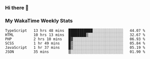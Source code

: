 ### Hi there 👋

<!--
**royschrauwen/royschrauwen** is a ✨ _special_ ✨ repository because its `README.md` (this file) appears on your GitHub profile.

Here are some ideas to get you started:

- 🔭 I’m currently working on ...
- 🌱 I’m currently learning ...
- 👯 I’m looking to collaborate on ...
- 🤔 I’m looking for help with ...
- 💬 Ask me about ...
- 📫 How to reach me: ...
- 😄 Pronouns: ...
- ⚡ Fun fact: ...
-->


### My WakaTime Weekly Stats
<!--START_SECTION:waka-->

```text
TypeScript   13 hrs 48 mins  ███████████░░░░░░░░░░░░░░   44.07 %
HTML         10 hrs 13 mins  ████████▒░░░░░░░░░░░░░░░░   32.67 %
PHP          2 hrs 10 mins   █▓░░░░░░░░░░░░░░░░░░░░░░░   06.93 %
SCSS         1 hr 49 mins    █▒░░░░░░░░░░░░░░░░░░░░░░░   05.84 %
JavaScript   1 hr 37 mins    █▒░░░░░░░░░░░░░░░░░░░░░░░   05.19 %
JSON         35 mins         ▒░░░░░░░░░░░░░░░░░░░░░░░░   01.90 %
```

<!--END_SECTION:waka-->
